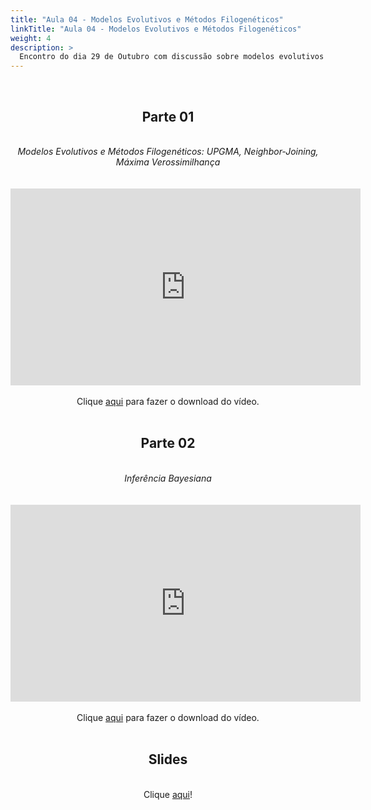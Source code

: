 ```yaml
---
title: "Aula 04 - Modelos Evolutivos e Métodos Filogenéticos"
linkTitle: "Aula 04 - Modelos Evolutivos e Métodos Filogenéticos"
weight: 4
description: >
  Encontro do dia 29 de Outubro com discussão sobre modelos evolutivos e diferentes métodos filogenéticos
---
```

<br>
<div align="center">
<h2>Parte 01</h2>
<br>
<i>Modelos Evolutivos e Métodos Filogenéticos: UPGMA, Neighbor-Joining, Máxima Verossimilhança</i>
<br><br><br>
<iframe width="560" height="315" src="https://www.youtube.com/embed/vP0HFSJ_OEs" frameborder="0" allow="accelerometer; autoplay; clipboard-write; encrypted-media; gyroscope; picture-in-picture" allowfullscreen></iframe>
<br><br>
Clique <a href="https://photos.app.goo.gl/hRLgRrzAPsGyjM3v7">aqui</a> para fazer o download do vídeo.
<br><br>

<h2>Parte 02</h2>
<br>
<i>Inferência Bayesiana</i>
<br><br><br>
<iframe width="560" height="315" src="https://www.youtube.com/embed/O4Rjelf4UEM" frameborder="0" allow="accelerometer; autoplay; clipboard-write; encrypted-media; gyroscope; picture-in-picture" allowfullscreen></iframe>
<br><br>
Clique <a href="https://photos.app.goo.gl/hgAtegfPu6mqVx4q7">aqui</a> para fazer o download do vídeo.
<br><br>

<h2>Slides</h2>
<br>
Clique <a href="https://github.com/desirrepetters/cursodefilogenia.ufpr/raw/master/userguide/content/pt-br/docs/teoricas/slides/aula_03.pdf">aqui</a>!
</div>